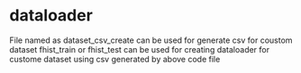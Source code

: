 # dataloader
File named as dataset_csv_create can be used for generate csv for coustom dataset
fhist_train or fhist_test can be used for creating dataloader for custome dataset using csv generated by above code file
